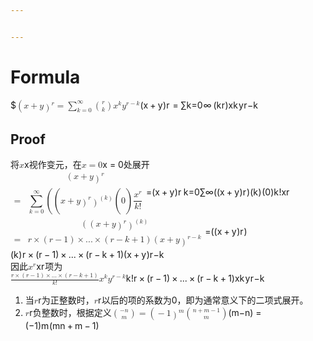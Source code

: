 ```yaml
---


---
```


<h1 id="formula">Formula</h1>
<p>$<span class="katex--inline"><span class="katex"><span class="katex-mathml"><math><semantics><mrow><mo>(</mo><mi>x</mi><mo>+</mo><mi>y</mi><msup><mo>)</mo><mi>r</mi></msup><mo>=</mo><msubsup><mo>∑</mo><mrow><mi>k</mi><mo>=</mo><mn>0</mn></mrow><mi mathvariant="normal">∞</mi></msubsup><mrow><mo fence="true">(</mo><mfrac linethickness="0px"><mi>r</mi><mi>k</mi></mfrac><mo fence="true">)</mo></mrow><msup><mi>x</mi><mi>k</mi></msup><msup><mi>y</mi><mrow><mi>r</mi><mo>−</mo><mi>k</mi></mrow></msup></mrow><annotation encoding="application/x-tex">(x+y)^r=\sum_{k=0}^{\infty}\binom rkx^ky^{r-k}</annotation></semantics></math></span><span class="katex-html" aria-hidden="true"><span class="base"><span class="strut" style="height: 1em; vertical-align: -0.25em;"></span><span class="mopen">(</span><span class="mord mathit">x</span><span class="mspace" style="margin-right: 0.222222em;"></span><span class="mbin">+</span><span class="mspace" style="margin-right: 0.222222em;"></span></span><span class="base"><span class="strut" style="height: 1em; vertical-align: -0.25em;"></span><span style="margin-right: 0.03588em;" class="mord mathit">y</span><span class="mclose"><span class="mclose">)</span><span class="msupsub"><span class="vlist-t"><span class="vlist-r"><span class="vlist" style="height: 0.664392em;"><span class="" style="top: -3.063em; margin-right: 0.05em;"><span class="pstrut" style="height: 2.7em;"></span><span class="sizing reset-size6 size3 mtight"><span style="margin-right: 0.02778em;" class="mord mathit mtight">r</span></span></span></span></span></span></span></span><span class="mspace" style="margin-right: 0.277778em;"></span><span class="mrel">=</span><span class="mspace" style="margin-right: 0.277778em;"></span></span><span class="base"><span class="strut" style="height: 1.20001em; vertical-align: -0.35001em;"></span><span class="mop"><span class="mop op-symbol small-op" style="position: relative; top: -0.000005em;">∑</span><span class="msupsub"><span class="vlist-t vlist-t2"><span class="vlist-r"><span class="vlist" style="height: 0.804292em;"><span class="" style="top: -2.40029em; margin-left: 0em; margin-right: 0.05em;"><span class="pstrut" style="height: 2.7em;"></span><span class="sizing reset-size6 size3 mtight"><span class="mord mtight"><span style="margin-right: 0.03148em;" class="mord mathit mtight">k</span><span class="mrel mtight">=</span><span class="mord mtight">0</span></span></span></span><span class="" style="top: -3.2029em; margin-right: 0.05em;"><span class="pstrut" style="height: 2.7em;"></span><span class="sizing reset-size6 size3 mtight"><span class="mord mtight"><span class="mord mtight">∞</span></span></span></span></span><span class="vlist-s">​</span></span><span class="vlist-r"><span class="vlist" style="height: 0.29971em;"><span class=""></span></span></span></span></span></span><span class="mspace" style="margin-right: 0.166667em;"></span><span class="mord"><span class="mopen delimcenter" style="top: 0em;"><span class="delimsizing size1">(</span></span><span class="mfrac"><span class="vlist-t vlist-t2"><span class="vlist-r"><span class="vlist" style="height: 0.745392em;"><span class="" style="top: -2.355em;"><span class="pstrut" style="height: 2.7em;"></span><span class="sizing reset-size6 size3 mtight"><span style="margin-right: 0.03148em;" class="mord mathit mtight">k</span></span></span><span class="" style="top: -3.144em;"><span class="pstrut" style="height: 2.7em;"></span><span class="sizing reset-size6 size3 mtight"><span style="margin-right: 0.02778em;" class="mord mathit mtight">r</span></span></span></span><span class="vlist-s">​</span></span><span class="vlist-r"><span class="vlist" style="height: 0.345em;"><span class=""></span></span></span></span></span><span class="mclose delimcenter" style="top: 0em;"><span class="delimsizing size1">)</span></span></span><span class="mord"><span class="mord mathit">x</span><span class="msupsub"><span class="vlist-t"><span class="vlist-r"><span class="vlist" style="height: 0.849108em;"><span class="" style="top: -3.063em; margin-right: 0.05em;"><span class="pstrut" style="height: 2.7em;"></span><span class="sizing reset-size6 size3 mtight"><span style="margin-right: 0.03148em;" class="mord mathit mtight">k</span></span></span></span></span></span></span></span><span class="mord"><span style="margin-right: 0.03588em;" class="mord mathit">y</span><span class="msupsub"><span class="vlist-t"><span class="vlist-r"><span class="vlist" style="height: 0.849108em;"><span class="" style="top: -3.063em; margin-right: 0.05em;"><span class="pstrut" style="height: 2.7em;"></span><span class="sizing reset-size6 size3 mtight"><span class="mord mtight"><span style="margin-right: 0.02778em;" class="mord mathit mtight">r</span><span class="mbin mtight">−</span><span style="margin-right: 0.03148em;" class="mord mathit mtight">k</span></span></span></span></span></span></span></span></span></span></span></span></span></p>
<h2 id="proof">Proof</h2>
<p>将<span class="katex--inline"><span class="katex"><span class="katex-mathml"><math><semantics><mrow><mi>x</mi></mrow><annotation encoding="application/x-tex">x</annotation></semantics></math></span><span class="katex-html" aria-hidden="true"><span class="base"><span class="strut" style="height: 0.43056em; vertical-align: 0em;"></span><span class="mord mathit">x</span></span></span></span></span>视作变元，在<span class="katex--inline"><span class="katex"><span class="katex-mathml"><math><semantics><mrow><mi>x</mi><mo>=</mo><mn>0</mn></mrow><annotation encoding="application/x-tex">x=0</annotation></semantics></math></span><span class="katex-html" aria-hidden="true"><span class="base"><span class="strut" style="height: 0.43056em; vertical-align: 0em;"></span><span class="mord mathit">x</span><span class="mspace" style="margin-right: 0.277778em;"></span><span class="mrel">=</span><span class="mspace" style="margin-right: 0.277778em;"></span></span><span class="base"><span class="strut" style="height: 0.64444em; vertical-align: 0em;"></span><span class="mord">0</span></span></span></span></span>处展开<br>
<span class="katex--display"><span class="katex-display"><span class="katex"><span class="katex-mathml"><math><semantics><mtable><mtr><mtd><mstyle displaystyle="true" scriptlevel="0"><mrow></mrow></mstyle></mtd><mtd><mstyle displaystyle="true" scriptlevel="0"><mrow><mrow></mrow><mo>(</mo><mi>x</mi><mo>+</mo><mi>y</mi><msup><mo>)</mo><mi>r</mi></msup></mrow></mstyle></mtd></mtr><mtr><mtd><mstyle displaystyle="true" scriptlevel="0"><mo>=</mo></mstyle></mtd><mtd><mstyle displaystyle="true" scriptlevel="0"><mrow><mrow></mrow><munderover><mo>∑</mo><mrow><mi>k</mi><mo>=</mo><mn>0</mn></mrow><mi mathvariant="normal">∞</mi></munderover><mo>(</mo><mo>(</mo><mi>x</mi><mo>+</mo><mi>y</mi><msup><mo>)</mo><mi>r</mi></msup><msup><mo>)</mo><mrow><mo>(</mo><mi>k</mi><mo>)</mo></mrow></msup><mo>(</mo><mn>0</mn><mo>)</mo><mfrac><msup><mi>x</mi><mi>r</mi></msup><mrow><mi>k</mi><mo>!</mo></mrow></mfrac></mrow></mstyle></mtd></mtr></mtable><annotation encoding="application/x-tex">\begin{aligned}&amp;amp;(x+y)^r\\
=&amp;amp;\sum_{k=0}^{\infty}((x+y)^r)^{(k)}(0)\dfrac {x^r}{k!}\end{aligned}</annotation></semantics></math></span><span class="katex-html" aria-hidden="true"><span class="base"><span class="strut" style="height: 4.75351em; vertical-align: -2.12676em;"></span><span class="mord"><span class="mtable"><span class="col-align-r"><span class="vlist-t vlist-t2"><span class="vlist-r"><span class="vlist" style="height: 2.62676em;"><span class="" style="top: -5.43815em;"><span class="pstrut" style="height: 3.6514em;"></span><span class="mord"></span></span><span class="" style="top: -3.12676em;"><span class="pstrut" style="height: 3.6514em;"></span><span class="mord"><span class="mrel">=</span></span></span></span><span class="vlist-s">​</span></span><span class="vlist-r"><span class="vlist" style="height: 2.12676em;"><span class=""></span></span></span></span></span><span class="col-align-l"><span class="vlist-t vlist-t2"><span class="vlist-r"><span class="vlist" style="height: 2.62676em;"><span class="" style="top: -5.43815em;"><span class="pstrut" style="height: 3.6514em;"></span><span class="mord"><span class="mord"></span><span class="mopen">(</span><span class="mord mathit">x</span><span class="mspace" style="margin-right: 0.222222em;"></span><span class="mbin">+</span><span class="mspace" style="margin-right: 0.222222em;"></span><span style="margin-right: 0.03588em;" class="mord mathit">y</span><span class="mclose"><span class="mclose">)</span><span class="msupsub"><span class="vlist-t"><span class="vlist-r"><span class="vlist" style="height: 0.714392em;"><span class="" style="top: -3.113em; margin-right: 0.05em;"><span class="pstrut" style="height: 2.7em;"></span><span class="sizing reset-size6 size3 mtight"><span style="margin-right: 0.02778em;" class="mord mathit mtight">r</span></span></span></span></span></span></span></span></span></span><span class="" style="top: -3.12676em;"><span class="pstrut" style="height: 3.6514em;"></span><span class="mord"><span class="mord"></span><span class="mspace" style="margin-right: 0.166667em;"></span><span class="mop op-limits"><span class="vlist-t vlist-t2"><span class="vlist-r"><span class="vlist" style="height: 1.6514em;"><span class="" style="top: -1.84789em; margin-left: 0em;"><span class="pstrut" style="height: 3.05em;"></span><span class="sizing reset-size6 size3 mtight"><span class="mord mtight"><span style="margin-right: 0.03148em;" class="mord mathit mtight">k</span><span class="mrel mtight">=</span><span class="mord mtight">0</span></span></span></span><span class="" style="top: -3.05001em;"><span class="pstrut" style="height: 3.05em;"></span><span class=""><span class="mop op-symbol large-op">∑</span></span></span><span class="" style="top: -4.30001em; margin-left: 0em;"><span class="pstrut" style="height: 3.05em;"></span><span class="sizing reset-size6 size3 mtight"><span class="mord mtight"><span class="mord mtight">∞</span></span></span></span></span><span class="vlist-s">​</span></span><span class="vlist-r"><span class="vlist" style="height: 1.30211em;"><span class=""></span></span></span></span></span><span class="mopen">(</span><span class="mopen">(</span><span class="mord mathit">x</span><span class="mspace" style="margin-right: 0.222222em;"></span><span class="mbin">+</span><span class="mspace" style="margin-right: 0.222222em;"></span><span style="margin-right: 0.03588em;" class="mord mathit">y</span><span class="mclose"><span class="mclose">)</span><span class="msupsub"><span class="vlist-t"><span class="vlist-r"><span class="vlist" style="height: 0.714392em;"><span class="" style="top: -3.113em; margin-right: 0.05em;"><span class="pstrut" style="height: 2.7em;"></span><span class="sizing reset-size6 size3 mtight"><span style="margin-right: 0.02778em;" class="mord mathit mtight">r</span></span></span></span></span></span></span></span><span class="mclose"><span class="mclose">)</span><span class="msupsub"><span class="vlist-t"><span class="vlist-r"><span class="vlist" style="height: 0.938em;"><span class="" style="top: -3.113em; margin-right: 0.05em;"><span class="pstrut" style="height: 2.7em;"></span><span class="sizing reset-size6 size3 mtight"><span class="mord mtight"><span class="mopen mtight">(</span><span style="margin-right: 0.03148em;" class="mord mathit mtight">k</span><span class="mclose mtight">)</span></span></span></span></span></span></span></span></span><span class="mopen">(</span><span class="mord">0</span><span class="mclose">)</span><span class="mord"><span class="mopen nulldelimiter"></span><span class="mfrac"><span class="vlist-t vlist-t2"><span class="vlist-r"><span class="vlist" style="height: 1.34139em;"><span class="" style="top: -2.314em;"><span class="pstrut" style="height: 3em;"></span><span class="mord"><span style="margin-right: 0.03148em;" class="mord mathit">k</span><span class="mclose">!</span></span></span><span class="" style="top: -3.23em;"><span class="pstrut" style="height: 3em;"></span><span class="frac-line" style="border-bottom-width: 0.04em;"></span></span><span class="" style="top: -3.677em;"><span class="pstrut" style="height: 3em;"></span><span class="mord"><span class="mord"><span class="mord mathit">x</span><span class="msupsub"><span class="vlist-t"><span class="vlist-r"><span class="vlist" style="height: 0.664392em;"><span class="" style="top: -3.063em; margin-right: 0.05em;"><span class="pstrut" style="height: 2.7em;"></span><span class="sizing reset-size6 size3 mtight"><span style="margin-right: 0.02778em;" class="mord mathit mtight">r</span></span></span></span></span></span></span></span></span></span></span><span class="vlist-s">​</span></span><span class="vlist-r"><span class="vlist" style="height: 0.686em;"><span class=""></span></span></span></span></span><span class="mclose nulldelimiter"></span></span></span></span></span><span class="vlist-s">​</span></span><span class="vlist-r"><span class="vlist" style="height: 2.12676em;"><span class=""></span></span></span></span></span></span></span></span></span></span></span></span><br>
<span class="katex--display"><span class="katex-display"><span class="katex"><span class="katex-mathml"><math><semantics><mtable><mtr><mtd><mstyle displaystyle="true" scriptlevel="0"><mrow></mrow></mstyle></mtd><mtd><mstyle displaystyle="true" scriptlevel="0"><mrow><mrow></mrow><mo>(</mo><mo>(</mo><mi>x</mi><mo>+</mo><mi>y</mi><msup><mo>)</mo><mi>r</mi></msup><msup><mo>)</mo><mrow><mo>(</mo><mi>k</mi><mo>)</mo></mrow></msup></mrow></mstyle></mtd></mtr><mtr><mtd><mstyle displaystyle="true" scriptlevel="0"><mo>=</mo></mstyle></mtd><mtd><mstyle displaystyle="true" scriptlevel="0"><mrow><mrow></mrow><mi>r</mi><mo>×</mo><mo>(</mo><mi>r</mi><mo>−</mo><mn>1</mn><mo>)</mo><mo>×</mo><mi mathvariant="normal">.</mi><mi mathvariant="normal">.</mi><mi mathvariant="normal">.</mi><mo>×</mo><mo>(</mo><mi>r</mi><mo>−</mo><mi>k</mi><mo>+</mo><mn>1</mn><mo>)</mo><mo>(</mo><mi>x</mi><mo>+</mo><mi>y</mi><msup><mo>)</mo><mrow><mi>r</mi><mo>−</mo><mi>k</mi></mrow></msup></mrow></mstyle></mtd></mtr></mtable><annotation encoding="application/x-tex">\begin{aligned}&amp;amp;((x+y)^r)^{(k)}\\=&amp;amp;r\times (r-1)\times...\times(r-k+1)(x+y)^{r-k}\end{aligned}</annotation></semantics></math></span><span class="katex-html" aria-hidden="true"><span class="base"><span class="strut" style="height: 3.15711em; vertical-align: -1.32855em;"></span><span class="mord"><span class="mtable"><span class="col-align-r"><span class="vlist-t vlist-t2"><span class="vlist-r"><span class="vlist" style="height: 1.82855em;"><span class="" style="top: -3.89055em;"><span class="pstrut" style="height: 3em;"></span><span class="mord"></span></span><span class="" style="top: -2.33145em;"><span class="pstrut" style="height: 3em;"></span><span class="mord"><span class="mrel">=</span></span></span></span><span class="vlist-s">​</span></span><span class="vlist-r"><span class="vlist" style="height: 1.32855em;"><span class=""></span></span></span></span></span><span class="col-align-l"><span class="vlist-t vlist-t2"><span class="vlist-r"><span class="vlist" style="height: 1.82855em;"><span class="" style="top: -3.89055em;"><span class="pstrut" style="height: 3em;"></span><span class="mord"><span class="mord"></span><span class="mopen">(</span><span class="mopen">(</span><span class="mord mathit">x</span><span class="mspace" style="margin-right: 0.222222em;"></span><span class="mbin">+</span><span class="mspace" style="margin-right: 0.222222em;"></span><span style="margin-right: 0.03588em;" class="mord mathit">y</span><span class="mclose"><span class="mclose">)</span><span class="msupsub"><span class="vlist-t"><span class="vlist-r"><span class="vlist" style="height: 0.714392em;"><span class="" style="top: -3.113em; margin-right: 0.05em;"><span class="pstrut" style="height: 2.7em;"></span><span class="sizing reset-size6 size3 mtight"><span style="margin-right: 0.02778em;" class="mord mathit mtight">r</span></span></span></span></span></span></span></span><span class="mclose"><span class="mclose">)</span><span class="msupsub"><span class="vlist-t"><span class="vlist-r"><span class="vlist" style="height: 0.938em;"><span class="" style="top: -3.113em; margin-right: 0.05em;"><span class="pstrut" style="height: 2.7em;"></span><span class="sizing reset-size6 size3 mtight"><span class="mord mtight"><span class="mopen mtight">(</span><span style="margin-right: 0.03148em;" class="mord mathit mtight">k</span><span class="mclose mtight">)</span></span></span></span></span></span></span></span></span></span></span><span class="" style="top: -2.33145em;"><span class="pstrut" style="height: 3em;"></span><span class="mord"><span class="mord"></span><span style="margin-right: 0.02778em;" class="mord mathit">r</span><span class="mspace" style="margin-right: 0.222222em;"></span><span class="mbin">×</span><span class="mspace" style="margin-right: 0.222222em;"></span><span class="mopen">(</span><span style="margin-right: 0.02778em;" class="mord mathit">r</span><span class="mspace" style="margin-right: 0.222222em;"></span><span class="mbin">−</span><span class="mspace" style="margin-right: 0.222222em;"></span><span class="mord">1</span><span class="mclose">)</span><span class="mspace" style="margin-right: 0.222222em;"></span><span class="mbin">×</span><span class="mspace" style="margin-right: 0.222222em;"></span><span class="mord">.</span><span class="mord">.</span><span class="mord">.</span><span class="mspace" style="margin-right: 0.222222em;"></span><span class="mbin">×</span><span class="mspace" style="margin-right: 0.222222em;"></span><span class="mopen">(</span><span style="margin-right: 0.02778em;" class="mord mathit">r</span><span class="mspace" style="margin-right: 0.222222em;"></span><span class="mbin">−</span><span class="mspace" style="margin-right: 0.222222em;"></span><span style="margin-right: 0.03148em;" class="mord mathit">k</span><span class="mspace" style="margin-right: 0.222222em;"></span><span class="mbin">+</span><span class="mspace" style="margin-right: 0.222222em;"></span><span class="mord">1</span><span class="mclose">)</span><span class="mopen">(</span><span class="mord mathit">x</span><span class="mspace" style="margin-right: 0.222222em;"></span><span class="mbin">+</span><span class="mspace" style="margin-right: 0.222222em;"></span><span style="margin-right: 0.03588em;" class="mord mathit">y</span><span class="mclose"><span class="mclose">)</span><span class="msupsub"><span class="vlist-t"><span class="vlist-r"><span class="vlist" style="height: 0.899108em;"><span class="" style="top: -3.113em; margin-right: 0.05em;"><span class="pstrut" style="height: 2.7em;"></span><span class="sizing reset-size6 size3 mtight"><span class="mord mtight"><span style="margin-right: 0.02778em;" class="mord mathit mtight">r</span><span class="mbin mtight">−</span><span style="margin-right: 0.03148em;" class="mord mathit mtight">k</span></span></span></span></span></span></span></span></span></span></span></span><span class="vlist-s">​</span></span><span class="vlist-r"><span class="vlist" style="height: 1.32855em;"><span class=""></span></span></span></span></span></span></span></span></span></span></span></span><br>
因此<span class="katex--inline"><span class="katex"><span class="katex-mathml"><math><semantics><mrow><msup><mi>x</mi><mi>r</mi></msup></mrow><annotation encoding="application/x-tex">x^r</annotation></semantics></math></span><span class="katex-html" aria-hidden="true"><span class="base"><span class="strut" style="height: 0.664392em; vertical-align: 0em;"></span><span class="mord"><span class="mord mathit">x</span><span class="msupsub"><span class="vlist-t"><span class="vlist-r"><span class="vlist" style="height: 0.664392em;"><span class="" style="top: -3.063em; margin-right: 0.05em;"><span class="pstrut" style="height: 2.7em;"></span><span class="sizing reset-size6 size3 mtight"><span style="margin-right: 0.02778em;" class="mord mathit mtight">r</span></span></span></span></span></span></span></span></span></span></span></span>项为<br>
<span class="katex--inline"><span class="katex"><span class="katex-mathml"><math><semantics><mrow><mfrac><mrow><mi>r</mi><mo>×</mo><mo>(</mo><mi>r</mi><mo>−</mo><mn>1</mn><mo>)</mo><mo>×</mo><mi mathvariant="normal">.</mi><mi mathvariant="normal">.</mi><mi mathvariant="normal">.</mi><mo>×</mo><mo>(</mo><mi>r</mi><mo>−</mo><mi>k</mi><mo>+</mo><mn>1</mn><mo>)</mo></mrow><mrow><mi>k</mi><mo>!</mo></mrow></mfrac><msup><mi>x</mi><mi>k</mi></msup><msup><mi>y</mi><mrow><mi>r</mi><mo>−</mo><mi>k</mi></mrow></msup></mrow><annotation encoding="application/x-tex">\dfrac {r\times (r-1)\times...\times(r-k+1)}{k!}x^ky^{r-k}</annotation></semantics></math></span><span class="katex-html" aria-hidden="true"><span class="base"><span class="strut" style="height: 2.113em; vertical-align: -0.686em;"></span><span class="mord"><span class="mopen nulldelimiter"></span><span class="mfrac"><span class="vlist-t vlist-t2"><span class="vlist-r"><span class="vlist" style="height: 1.427em;"><span class="" style="top: -2.314em;"><span class="pstrut" style="height: 3em;"></span><span class="mord"><span style="margin-right: 0.03148em;" class="mord mathit">k</span><span class="mclose">!</span></span></span><span class="" style="top: -3.23em;"><span class="pstrut" style="height: 3em;"></span><span class="frac-line" style="border-bottom-width: 0.04em;"></span></span><span class="" style="top: -3.677em;"><span class="pstrut" style="height: 3em;"></span><span class="mord"><span style="margin-right: 0.02778em;" class="mord mathit">r</span><span class="mspace" style="margin-right: 0.222222em;"></span><span class="mbin">×</span><span class="mspace" style="margin-right: 0.222222em;"></span><span class="mopen">(</span><span style="margin-right: 0.02778em;" class="mord mathit">r</span><span class="mspace" style="margin-right: 0.222222em;"></span><span class="mbin">−</span><span class="mspace" style="margin-right: 0.222222em;"></span><span class="mord">1</span><span class="mclose">)</span><span class="mspace" style="margin-right: 0.222222em;"></span><span class="mbin">×</span><span class="mspace" style="margin-right: 0.222222em;"></span><span class="mord">.</span><span class="mord">.</span><span class="mord">.</span><span class="mspace" style="margin-right: 0.222222em;"></span><span class="mbin">×</span><span class="mspace" style="margin-right: 0.222222em;"></span><span class="mopen">(</span><span style="margin-right: 0.02778em;" class="mord mathit">r</span><span class="mspace" style="margin-right: 0.222222em;"></span><span class="mbin">−</span><span class="mspace" style="margin-right: 0.222222em;"></span><span style="margin-right: 0.03148em;" class="mord mathit">k</span><span class="mspace" style="margin-right: 0.222222em;"></span><span class="mbin">+</span><span class="mspace" style="margin-right: 0.222222em;"></span><span class="mord">1</span><span class="mclose">)</span></span></span></span><span class="vlist-s">​</span></span><span class="vlist-r"><span class="vlist" style="height: 0.686em;"><span class=""></span></span></span></span></span><span class="mclose nulldelimiter"></span></span><span class="mord"><span class="mord mathit">x</span><span class="msupsub"><span class="vlist-t"><span class="vlist-r"><span class="vlist" style="height: 0.849108em;"><span class="" style="top: -3.063em; margin-right: 0.05em;"><span class="pstrut" style="height: 2.7em;"></span><span class="sizing reset-size6 size3 mtight"><span style="margin-right: 0.03148em;" class="mord mathit mtight">k</span></span></span></span></span></span></span></span><span class="mord"><span style="margin-right: 0.03588em;" class="mord mathit">y</span><span class="msupsub"><span class="vlist-t"><span class="vlist-r"><span class="vlist" style="height: 0.849108em;"><span class="" style="top: -3.063em; margin-right: 0.05em;"><span class="pstrut" style="height: 2.7em;"></span><span class="sizing reset-size6 size3 mtight"><span class="mord mtight"><span style="margin-right: 0.02778em;" class="mord mathit mtight">r</span><span class="mbin mtight">−</span><span style="margin-right: 0.03148em;" class="mord mathit mtight">k</span></span></span></span></span></span></span></span></span></span></span></span></span></p>
<ol>
<li>当<span class="katex--inline"><span class="katex"><span class="katex-mathml"><math><semantics><mrow><mi>r</mi></mrow><annotation encoding="application/x-tex">r</annotation></semantics></math></span><span class="katex-html" aria-hidden="true"><span class="base"><span class="strut" style="height: 0.43056em; vertical-align: 0em;"></span><span style="margin-right: 0.02778em;" class="mord mathit">r</span></span></span></span></span>为正整数时，<span class="katex--inline"><span class="katex"><span class="katex-mathml"><math><semantics><mrow><mi>r</mi></mrow><annotation encoding="application/x-tex">r</annotation></semantics></math></span><span class="katex-html" aria-hidden="true"><span class="base"><span class="strut" style="height: 0.43056em; vertical-align: 0em;"></span><span style="margin-right: 0.02778em;" class="mord mathit">r</span></span></span></span></span>以后的项的系数为0，即为通常意义下的二项式展开。</li>
<li><span class="katex--inline"><span class="katex"><span class="katex-mathml"><math><semantics><mrow><mi>r</mi></mrow><annotation encoding="application/x-tex">r</annotation></semantics></math></span><span class="katex-html" aria-hidden="true"><span class="base"><span class="strut" style="height: 0.43056em; vertical-align: 0em;"></span><span style="margin-right: 0.02778em;" class="mord mathit">r</span></span></span></span></span>负整数时，根据定义<span class="katex--display"><span class="katex-display"><span class="katex"><span class="katex-mathml"><math><semantics><mrow><mrow><mo fence="true">(</mo><mfrac linethickness="0px"><mrow><mo>−</mo><mi>n</mi></mrow><mi>m</mi></mfrac><mo fence="true">)</mo></mrow><mo>=</mo><mo>(</mo><mo>−</mo><mn>1</mn><msup><mo>)</mo><mi>m</mi></msup><mrow><mo fence="true">(</mo><mfrac linethickness="0px"><mrow><mi>n</mi><mo>+</mo><mi>m</mi><mo>−</mo><mn>1</mn></mrow><mi>m</mi></mfrac><mo fence="true">)</mo></mrow></mrow><annotation encoding="application/x-tex">\binom {-n}{m}=(-1)^m\binom {n+m-1}{m}</annotation></semantics></math></span><span class="katex-html" aria-hidden="true"><span class="base"><span class="strut" style="height: 2.40003em; vertical-align: -0.95003em;"></span><span class="mord"><span class="mopen delimcenter" style="top: 0em;"><span class="delimsizing size3">(</span></span><span class="mfrac"><span class="vlist-t vlist-t2"><span class="vlist-r"><span class="vlist" style="height: 1.26033em;"><span class="" style="top: -2.314em;"><span class="pstrut" style="height: 3em;"></span><span class="mord"><span class="mord mathit">m</span></span></span><span class="" style="top: -3.677em;"><span class="pstrut" style="height: 3em;"></span><span class="mord"><span class="mord">−</span><span class="mord mathit">n</span></span></span></span><span class="vlist-s">​</span></span><span class="vlist-r"><span class="vlist" style="height: 0.686em;"><span class=""></span></span></span></span></span><span class="mclose delimcenter" style="top: 0em;"><span class="delimsizing size3">)</span></span></span><span class="mspace" style="margin-right: 0.277778em;"></span><span class="mrel">=</span><span class="mspace" style="margin-right: 0.277778em;"></span></span><span class="base"><span class="strut" style="height: 2.40003em; vertical-align: -0.95003em;"></span><span class="mopen">(</span><span class="mord">−</span><span class="mord">1</span><span class="mclose"><span class="mclose">)</span><span class="msupsub"><span class="vlist-t"><span class="vlist-r"><span class="vlist" style="height: 0.714392em;"><span class="" style="top: -3.113em; margin-right: 0.05em;"><span class="pstrut" style="height: 2.7em;"></span><span class="sizing reset-size6 size3 mtight"><span class="mord mathit mtight">m</span></span></span></span></span></span></span></span><span class="mord"><span class="mopen delimcenter" style="top: 0em;"><span class="delimsizing size3">(</span></span><span class="mfrac"><span class="vlist-t vlist-t2"><span class="vlist-r"><span class="vlist" style="height: 1.32144em;"><span class="" style="top: -2.314em;"><span class="pstrut" style="height: 3em;"></span><span class="mord"><span class="mord mathit">m</span></span></span><span class="" style="top: -3.677em;"><span class="pstrut" style="height: 3em;"></span><span class="mord"><span class="mord mathit">n</span><span class="mspace" style="margin-right: 0.222222em;"></span><span class="mbin">+</span><span class="mspace" style="margin-right: 0.222222em;"></span><span class="mord mathit">m</span><span class="mspace" style="margin-right: 0.222222em;"></span><span class="mbin">−</span><span class="mspace" style="margin-right: 0.222222em;"></span><span class="mord">1</span></span></span></span><span class="vlist-s">​</span></span><span class="vlist-r"><span class="vlist" style="height: 0.686em;"><span class=""></span></span></span></span></span><span class="mclose delimcenter" style="top: 0em;"><span class="delimsizing size3">)</span></span></span></span></span></span></span></span></li>
</ol>

